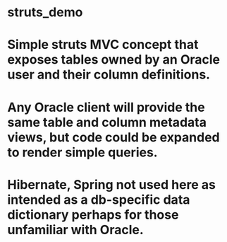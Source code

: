 # struts_demo
# Simple struts MVC concept that exposes tables owned by an Oracle user and their column definitions. 
# Any Oracle client will provide the same table and column metadata views, but code could be expanded to render simple queries.
# Hibernate, Spring not used here as intended as a db-specific data dictionary perhaps for those unfamiliar with Oracle.
